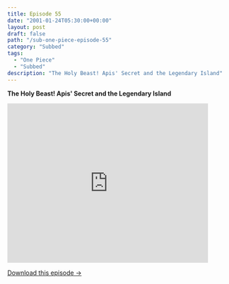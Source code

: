 ```yaml
---
title: Episode 55
date: "2001-01-24T05:30:00+00:00"
layout: post
draft: false
path: "/sub-one-piece-episode-55"
category: "Subbed"
tags:
  - "One Piece"
  - "Subbed"
description: "The Holy Beast! Apis' Secret and the Legendary Island"
---
```


**The Holy Beast! Apis' Secret and the Legendary Island**

<iframe width="640" height="360" src="https://www.fembed.com/v/6m92ywdzdor" frameborder="0" marginwidth=0 marginheight=0 scrolling=no allowfullscreen style="max-width:90%;"></iframe>

<a href="http://ouo.io/qs/eCodkFEQ?s=https://www.fembed.com/f/6m92ywdzdor" class="styled_a">Download this episode →</a>

